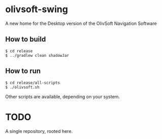 # olivsoft-swing
A new home for the Desktop version of the OlivSoft Navigation Software

## How to build

```
$ cd release
$ ../gradlew clean shadowJar
```

## How to run

```
$ cd release/all-scripts
$ ./olivsoft.sh
```
Other scripts are available, depending on your system.

# TODO
A single repository, rooted here.
